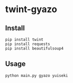 # twint-gyazo


## Install

```
pip install twint
pip install requests
pip install beautifulsoup4
```

## Usage

```
python main.py gyazo yuiseki
```